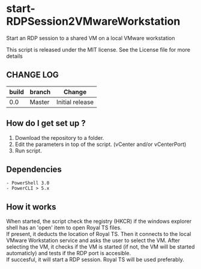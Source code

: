# start-RDPSession2VMwareWorkstation #

Start an RDP session to a shared VM on a local VMware workstation

This script is released under the MIT license. See the License file for more details

## CHANGE LOG ##

|build|branch |  Change |
|---|---|---|
|0.0| Master| Initial release|

## How do I get set up ? ##

1. Download the repository to a folder.
1. Edit the parameters in top of the script. (vCenter and/or vCenterPort)
1. Run script.

## Dependencies ##

    - PowerShell 3.0
    - PowerCLI > 5.x

## How it works ##

When started, the script check the registry (HKCR) if the windows explorer shell has an 'open' item to open Royal TS files.  
If present, it deducts the location of Royal TS.
Then it connects to the local VMware Workstation service and asks the user to select the VM. After selecting the VM, it checks if the VM is started (if not, the VM will be started automaticly) and tests if the RDP port is accesible.  
If succesful, it will start a RDP session. Royal TS will be used preferably.
